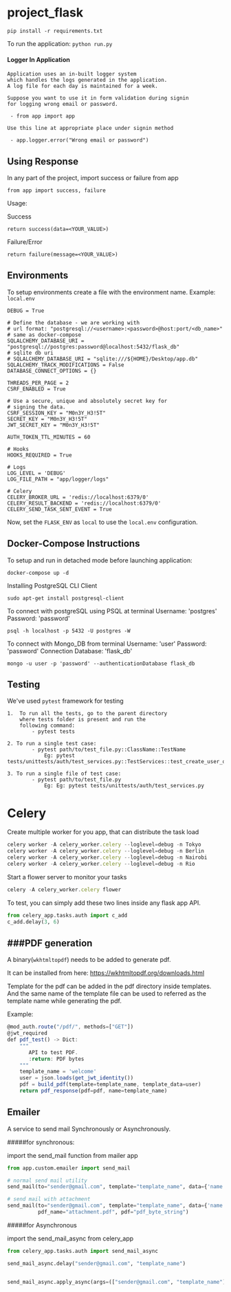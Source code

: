 # project_flask

```pip install -r requirements.txt```

To run the application:
```python run.py```

#### Logger In Application
```
Application uses an in-built logger system
which handles the logs generated in the application.
A log file for each day is maintained for a week.
``` 
```
Suppose you want to use it in form validation during signin
for logging wrong email or password.

 - from app import app

Use this line at appropriate place under signin method

 - app.logger.error("Wrong email or password")
```






## Using Response

In any part of the project, import success or failure from app

```from app import success, failure```

Usage:

Success

```return success(data=<YOUR_VALUE>)```

Failure/Error

```return failure(message=<YOUR_VALUE>)```


## Environments

To setup environments create a file with the environment name.
Example: `local.env`
```.env
DEBUG = True

# Define the database - we are working with
# url format: "postgresql://<username>:<password>@host:port/<db_name>"
# same as docker-compose
SQLALCHEMY_DATABASE_URI = "postgresql://postgres:password@localhost:5432/flask_db"
# sqlite db uri
# SQLALCHEMY_DATABASE_URI = "sqlite:///${HOME}/Desktop/app.db"
SQLALCHEMY_TRACK_MODIFICATIONS = False
DATABASE_CONNECT_OPTIONS = {}

THREADS_PER_PAGE = 2
CSRF_ENABLED = True

# Use a secure, unique and absolutely secret key for
# signing the data.
CSRF_SESSION_KEY = "M0n3Y_H3!5T"
SECRET_KEY = "M0n3Y_H3!5T"
JWT_SECRET_KEY = "M0n3Y_H3!5T"

AUTH_TOKEN_TTL_MINUTES = 60

# Hooks
HOOKS_REQUIRED = True

# Logs
LOG_LEVEL = 'DEBUG'
LOG_FILE_PATH = "app/logger/logs"

# Celery
CELERY_BROKER_URL = 'redis://localhost:6379/0'
CELERY_RESULT_BACKEND = 'redis://localhost:6379/0'
CELERY_SEND_TASK_SENT_EVENT = True

```

Now, set the `FLASK_ENV` as `local` to use the `local.env` configuration.


## Docker-Compose Instructions
To setup and run in detached mode before launching application:

```docker-compose up -d```

Installing PostgreSQL CLI Client

```sudo apt-get install postgresql-client```

To connect with postgreSQL using PSQL at terminal
Username: 'postgres'
Password: 'password'

```psql -h localhost -p 5432 -U postgres -W```

To connect with Mongo_DB from terminal
Username: 'user'
Password: 'password'
Connection Database: 'flask_db'

```mongo -u user -p 'password' --authenticationDatabase flask_db```


## Testing
We've used `pytest` framework for testing
```
1.  To run all the tests, go to the parent directory 
    where tests folder is present and run the 
    following command:
        - pytest tests

2. To run a single test case:
        - pytest path/to/test_file.py::ClassName::TestName
            Eg: pytest tests/unittests/auth/test_services.py::TestServices::test_create_user_ok

3. To run a single file of test case:
        - pytest path/to/test_file.py
            Eg: Eg: pytest tests/unittests/auth/test_services.py

```

# Celery

Create multiple worker for you app, that can distribute the task load
```javascript
celery worker -A celery_worker.celery --loglevel=debug -n Tokyo
celery worker -A celery_worker.celery --loglevel=debug -n Berlin
celery worker -A celery_worker.celery --loglevel=debug -n Nairobi
celery worker -A celery_worker.celery --loglevel=debug -n Rio
```

Start a flower server to monitor your tasks
```javascript
celery -A celery_worker.celery flower
```

To test, you can simply add these two lines inside any flask app API.
```python
from celery_app.tasks.auth import c_add
c_add.delay(3, 6)
```

###PDF generation
-------------------------------
A binary(`wkhtmltopdf`) needs to be added to generate pdf.

It can be installed from here: https://wkhtmltopdf.org/downloads.html 

Template for the pdf can be added in the pdf directory inside templates. And the same name of the template file can be 
used to referred as the template name while generating the pdf.

Example:

```javascript
@mod_auth.route("/pdf/", methods=["GET"])
@jwt_required
def pdf_test() -> Dict:
    """
       API to test PDF.
       :return: PDF bytes
    """
    template_name = 'welcome'
    user = json.loads(get_jwt_identity())
    pdf = build_pdf(template=template_name, template_data=user)
    return pdf_response(pdf=pdf, name=template_name)
```
## Emailer

A service to send mail Synchronously or Asynchronously.


#####for synchronous:

import the send_mail function from mailer app

```python
from app.custom.emailer import send_mail

# normal send mail utility
send_mail(to="sender@gmail.com", template="template_name", data={'name':'shubham'}) # data is template data

# send mail with attachment
send_mail(to="sender@gmail.com", template="template_name", data={'name':'shubham'}, 
          pdf_name="attachment.pdf", pdf="pdf_byte_string") 
```

#####for Asynchronous

import the send_mail_async from celery_app

```python
from celery_app.tasks.auth import send_mail_async

send_mail_async.delay("sender@gmail.com", "template_name")


send_mail_async.apply_async(args=(["sender@gmail.com", "template_name"]), countdown=10) # countdown in sec
```



